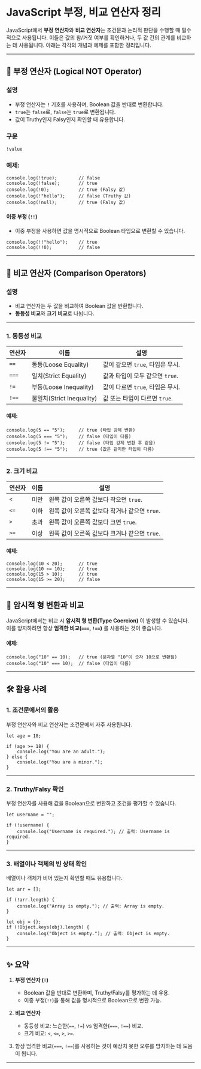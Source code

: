# JavaScript 부정, 비교 연산자 정리

JavaScript에서 **부정 연산자**와 **비교 연산자**는 조건문과 논리적 판단을 수행할 때 필수적으로 사용됩니다. 이들은 값의 참/거짓 여부를 확인하거나, 두 값 간의 관계를 비교하는 데 사용됩니다. 아래는 각각의 개념과 예제를 포함한 정리입니다.

---

## 📖 부정 연산자 (Logical NOT Operator)

### 설명
- 부정 연산자는 **`!`** 기호를 사용하며, Boolean 값을 반대로 변환합니다.
- `true`는 `false`로, `false`는 `true`로 변환됩니다.
- 값이 Truthy인지 Falsy인지 확인할 때 유용합니다.

### 구문
```
!value
```

### 예제:
```
console.log(!true);        // false
console.log(!false);       // true
console.log(!0);           // true (Falsy 값)
console.log(!"hello");     // false (Truthy 값)
console.log(!null);        // true (Falsy 값)
```

#### **이중 부정 (`!!`)**
- 이중 부정을 사용하면 값을 명시적으로 Boolean 타입으로 변환할 수 있습니다.
```
console.log(!!"hello");    // true
console.log(!!0);          // false
```

---

## 📂 비교 연산자 (Comparison Operators)

### 설명
- 비교 연산자는 두 값을 비교하여 Boolean 값을 반환합니다.
- **동등성 비교**와 **크기 비교**로 나뉩니다.

---

### **1. 동등성 비교**

| 연산자   | 이름                         | 설명                                                                 |
|----------|------------------------------|----------------------------------------------------------------------|
| `==`     | 동등(Loose Equality)         | 값이 같으면 `true`, 타입은 무시.                                      |
| `===`    | 일치(Strict Equality)        | 값과 타입이 모두 같으면 `true`.                                       |
| `!=`     | 부등(Loose Inequality)       | 값이 다르면 `true`, 타입은 무시.                                      |
| `!==`    | 불일치(Strict Inequality)    | 값 또는 타입이 다르면 `true`.                                         |

#### 예제:
```
console.log(5 == "5");     // true (타입 강제 변환)
console.log(5 === "5");    // false (타입이 다름)
console.log(5 != "5");     // false (타입 강제 변환 후 같음)
console.log(5 !== "5");    // true (값은 같지만 타입이 다름)
```

---

### **2. 크기 비교**

| 연산자   | 이름         | 설명                                   |
|----------|--------------|----------------------------------------|
| `<`      | 미만         | 왼쪽 값이 오른쪽 값보다 작으면 `true`. |
| `<=`     | 이하         | 왼쪽 값이 오른쪽 값보다 작거나 같으면 `true`. |
| `>`      | 초과         | 왼쪽 값이 오른쪽 값보다 크면 `true`.   |
| `>=`     | 이상         | 왼쪽 값이 오른쪽 값보다 크거나 같으면 `true`. |

#### 예제:
```
console.log(10 < 20);      // true
console.log(10 <= 10);     // true
console.log(15 > 10);      // true
console.log(15 >= 20);     // false
```

---

## 🔄 암시적 형 변환과 비교

JavaScript에서는 비교 시 **암시적 형 변환(Type Coercion)** 이 발생할 수 있습니다. 이를 방지하려면 항상 **엄격한 비교(`===`, `!==`)** 를 사용하는 것이 좋습니다.

#### 예제:
```
console.log("10" == 10);   // true (문자열 "10"이 숫자 10으로 변환됨)
console.log("10" === 10);  // false (타입이 다름)
```

---

## 🛠️ 활용 사례

### **1. 조건문에서의 활용**
부정 연산자와 비교 연산자는 조건문에서 자주 사용됩니다.
```
let age = 18;

if (age >= 18) {
    console.log("You are an adult.");
} else {
    console.log("You are a minor.");
}
```

---

### **2. Truthy/Falsy 확인**
부정 연산자를 사용해 값을 Boolean으로 변환하고 조건을 평가할 수 있습니다.
```
let username = "";

if (!username) {
    console.log("Username is required."); // 출력: Username is required.
}
```

---

### **3. 배열이나 객체의 빈 상태 확인**
배열이나 객체가 비어 있는지 확인할 때도 유용합니다.
```
let arr = [];

if (!arr.length) {
    console.log("Array is empty."); // 출력: Array is empty.
}

let obj = {};
if (!Object.keys(obj).length) {
    console.log("Object is empty."); // 출력: Object is empty.
}
```

---

## ✨ 요약

1. **부정 연산자 (`!`)**
   - Boolean 값을 반대로 변환하며, Truthy/Falsy를 평가하는 데 유용.
   - 이중 부정(`!!`)을 통해 값을 명시적으로 Boolean으로 변환 가능.

2. **비교 연산자**
   - 동등성 비교: 느슨한(`==`, `!=`) vs 엄격한(`===`, `!==`) 비교.
   - 크기 비교: `<`, `<=`, `>`, `>=`.

3. 항상 엄격한 비교(`===`, `!==`)를 사용하는 것이 예상치 못한 오류를 방지하는 데 도움이 됩니다.

---
